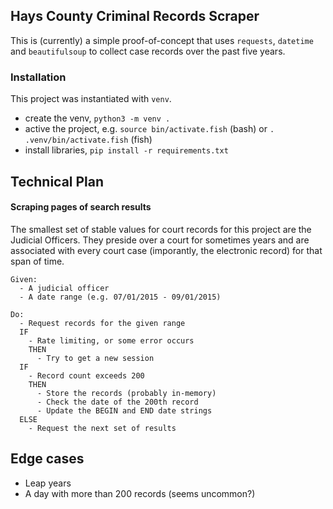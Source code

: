 ## Hays County Criminal Records Scraper

This is (currently) a simple proof-of-concept that uses `requests`, `datetime`
and `beautifulsoup` to collect case records over the past five years.

### Installation

This project was instantiated with `venv`.

- create the venv, `python3 -m venv .`
- active the project, e.g. `source bin/activate.fish` (bash) or `. .venv/bin/activate.fish` (fish)
- install libraries, `pip install -r requirements.txt`

## Technical Plan

#### Scraping pages of search results

The smallest set of stable values for court records for this project
are the Judicial Officers. They preside over a court for sometimes years
and are associated with every court case (imporantly, the electronic record)
for that span of time.

```
Given:
  - A judicial officer
  - A date range (e.g. 07/01/2015 - 09/01/2015)

Do:
  - Request records for the given range
  IF
    - Rate limiting, or some error occurs
    THEN
      - Try to get a new session
  IF
    - Record count exceeds 200
    THEN
      - Store the records (probably in-memory)
      - Check the date of the 200th record
      - Update the BEGIN and END date strings
  ELSE
    - Request the next set of results
```

## Edge cases

- Leap years
- A day with more than 200 records (seems uncommon?)
